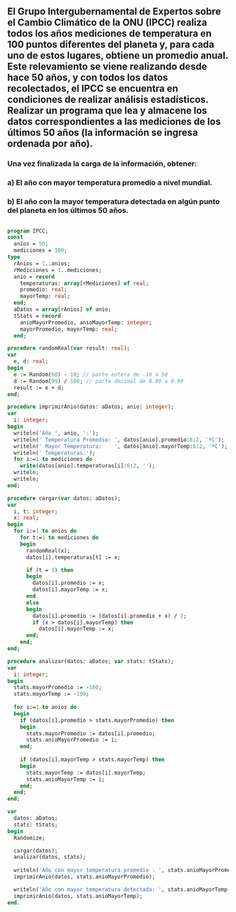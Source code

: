 ## El Grupo Intergubernamental de Expertos sobre el Cambio Climático de la ONU (IPCC) realiza todos los años mediciones de temperatura en 100 puntos diferentes del planeta y, para cada uno de estos lugares, obtiene un promedio anual. Este relevamiento se viene realizando desde hace 50 años, y con todos los datos recolectados, el IPCC se encuentra en condiciones de realizar análisis estadísticos. Realizar un programa que lea y almacene los datos correspondientes a las mediciones de los últimos 50 años (la información se ingresa ordenada por año).

### Una vez finalizada la carga de la información, obtener:
### a) El año con mayor temperatura promedio a nivel mundial.
### b) El año con la mayor temperatura detectada en algún punto del planeta en los últimos 50 años.
##

```pascal
program IPCC;
const
  anios = 50;
  mediciones = 100;
type
  rAnios = 1..anios;
  rMediciones = 1..mediciones;
  anio = record
    temperaturas: array[rMediciones] of real;
    promedio: real;
    mayorTemp: real;
  end;
  aDatos = array[rAnios] of anio;
  tStats = record
    anioMayorPromedio, anioMayorTemp: integer;
    mayorPromedio, mayorTemp: real;
  end;

procedure randomReal(var result: real);
var
  e, d: real;
begin
  e := Random(60) - 10; // parte entera de -10 a 50
  d := Random(99) / 100; // parte decimal de 0.00 a 0.99
  result := e + d;
end;

procedure imprimirAnio(datos: aDatos; anio: integer);
var
  i: integer;
begin
  writeln('Año ', anio, ':');
  writeln(' Temperatura Promedio: ', datos[anio].promedio:6:2, 'ºC');
  writeln(' Mayor Temperatura:    ', datos[anio].mayorTemp:6:2, 'ºC');
  writeln(' Temperaturas:');
  for i:=1 to mediciones do
    write(datos[anio].temperaturas[i]:6:2, '');
  writeln;
  writeln;
end;

procedure cargar(var datos: aDatos);
var
  i, t: integer;
  x: real;
begin
  for i:=1 to anios do
    for t:=1 to mediciones do
    begin
      randomReal(x);
      datos[i].temperaturas[t] := x;

      if (t = 1) then
      begin
        datos[i].promedio := x;
        datos[i].mayorTemp := x;
      end
      else
      begin
        datos[i].promedio := (datos[i].promedio + x) / 2;
        if (x > datos[i].mayorTemp) then
          datos[i].mayorTemp := x;
      end;
    end;
end;

procedure analizar(datos: aDatos; var stats: tStats);
var
  i: integer;
begin
  stats.mayorPromedio := -100;
  stats.mayorTemp := -100;
  
  for i:=1 to anios do
  begin
    if (datos[i].promedio > stats.mayorPromedio) then
    begin
      stats.mayorPromedio := datos[i].promedio;
      stats.anioMayorPromedio := i;
    end;
    
    if (datos[i].mayorTemp > stats.mayorTemp) then
    begin
      stats.mayorTemp := datos[i].mayorTemp;
      stats.anioMayorTemp := i;
    end;
  end;
end;

var
  datos: aDatos;
  stats: tStats;
begin
  Randomize;

  cargar(datos);
  analizar(datos, stats);
  
  writeln('Año con mayor temperatura promedio : ', stats.anioMayorPromedio:2);
  imprimirAnio(datos, stats.anioMayorPromedio);

  writeln('Año con mayor temperatura detectada: ', stats.anioMayorTemp:2);
  imprimirAnio(datos, stats.anioMayorTemp);
end.
```
